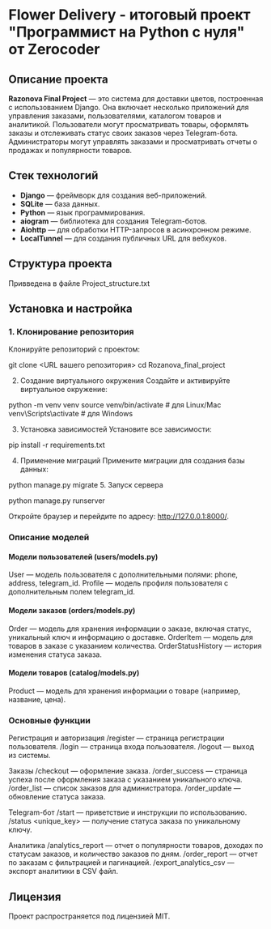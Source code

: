 # Flower Delivery - итоговый проект "Программист на Python с нуля" от Zerocoder

## Описание проекта

**Razonova Final Project** — это система для доставки цветов, построенная с использованием Django. Она включает несколько приложений для управления заказами, 
пользователями, каталогом товаров и аналитикой. Пользователи могут просматривать товары, оформлять заказы и отслеживать статус своих заказов через Telegram-бота. 
Администраторы могут управлять заказами и просматривать отчеты о продажах и популярности товаров.

## Стек технологий

- **Django** — фреймворк для создания веб-приложений.
- **SQLite** — база данных.
- **Python** — язык программирования.
- **aiogram** — библиотека для создания Telegram-ботов.
- **Aiohttp** — для обработки HTTP-запросов в асинхронном режиме.
- **LocalTunnel** — для создания публичных URL для вебхуков.

## Структура проекта

Привведена в файле Project_structure.txt

## Установка и настройка

### 1. Клонирование репозитория

Клонируйте репозиторий с проектом:

git clone <URL вашего репозитория>
cd Rozanova_final_project

2. Создание виртуального окружения
Создайте и активируйте виртуальное окружение:

python -m venv venv
source venv/bin/activate  # для Linux/Mac
venv\Scripts\activate  # для Windows

3. Установка зависимостей
Установите все зависимости:

pip install -r requirements.txt

4. Применение миграций
Примените миграции для создания базы данных:

python manage.py migrate
5. Запуск сервера

python manage.py runserver

Откройте браузер и перейдите по адресу: http://127.0.0.1:8000/.

### Описание моделей
#### Модели пользователей (users/models.py)

User — модель пользователя с дополнительными полями: phone, address, telegram_id.
Profile — модель профиля пользователя с дополнительным полем telegram_id.

#### Модели заказов (orders/models.py)

Order — модель для хранения информации о заказе, включая статус, уникальный ключ и информацию о доставке.
OrderItem — модель для товаров в заказе с указанием количества.
OrderStatusHistory — история изменения статуса заказа.

#### Модели товаров (catalog/models.py)

Product — модель для хранения информации о товаре (например, название, цена).

### Основные функции

Регистрация и авторизация
/register — страница регистрации пользователя.
/login — страница входа пользователя.
/logout — выход из системы.

Заказы
/checkout — оформление заказа.
/order_success — страница успеха после оформления заказа с указанием уникального ключа.
/order_list — список заказов для администратора.
/order_update — обновление статуса заказа.

Telegram-бот
/start — приветствие и инструкции по использованию.
/status <unique_key> — получение статуса заказа по уникальному ключу.

Аналитика
/analytics_report — отчет о популярности товаров, доходах по статусам заказов, и количество заказов по дням.
/order_report — отчет по заказам с фильтрацией и пагинацией.
/export_analytics_csv — экспорт аналитики в CSV файл.

## Лицензия
Проект распространяется под лицензией MIT.
